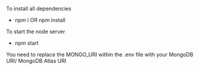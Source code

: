 To install all dependencies  
- npm i  OR npm install 

To start the node server
- npm start

You need to replace the MONGO_URI within the .env file with your MongoDB URI/ MongoDB Atlas URI